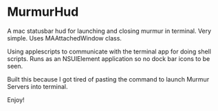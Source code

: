 MurmurHud
=========

A mac statusbar hud for launching and closing murmur in terminal. Very simple. Uses MAAttachedWindow class.

Using applescripts to communicate with the terminal app for doing shell scripts. Runs as an NSUIElement application so no dock bar icons to be seen.

Built this because I got tired of pasting the command to launch Murmur Servers into terminal.

Enjoy!